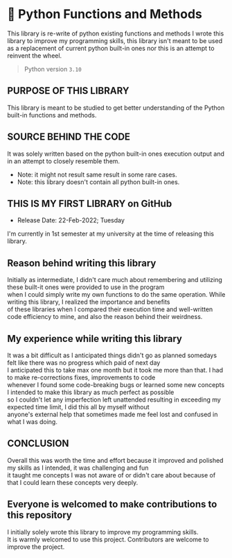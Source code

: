 # 🐍 Python Functions and Methods
This library is re-write of python existing functions and methods
I wrote this library to improve my programming skills, this library
isn't meant to be used as a replacement of current python built-in
ones nor this is an attempt to reinvent the wheel.

> Python version `3.10`
## PURPOSE OF THIS LIBRARY
This library is meant to be studied to get better
understanding of the Python built-in functions and methods.

## SOURCE BEHIND THE CODE

It was solely written based on the python built-in ones
execution output and in an attempt to closely resemble them.

* Note: it might not result same result in some rare cases.
* Note: this library doesn't contain all python built-in ones.

## THIS IS MY FIRST LIBRARY on GitHub
* Release Date: 22-Feb-2022; Tuesday

I'm currently in 1st semester at my university at the time of releasing this library. </br>


## Reason behind writing this library
Initially as intermediate, I didn't care much about remembering and utilizing these built-it ones were provided to use in the program </br>
when I could simply write my own functions to do the same operation. While writing this library, I realized the importance and benefits </br>
of these libraries when I compared their execution time and well-written code efficiency to mine, and also the reason behind their weirdness.

## My experience while writing this library
It was a bit difficult as I anticipated things didn't go as planned somedays felt like there was no progress which paid of next day </br>
I anticipated this to take max one month but it took me more than that. I had to make re-corrections fixes, improvements to code </br>
whenever I found some code-breaking bugs or learned some new concepts I intended to make this library as much perfect as possible </br>
so I couldn't let any imperfection left unattended resulting in exceeding my expected time limit, I did this all by myself without </br>
anyone's external help that sometimes made me feel lost and confused in what I was doing.


## CONCLUSION
Overall this was worth the time and effort because it improved and polished my skills as I intended, it was challenging and fun </br>
it taught me concepts I was not aware of or didn't care about because of that I could learn these concepts very deeply.

## Everyone is welcomed to make contributions to this repository
I initially solely wrote this library to improve my programming skills. </br>
It is warmly welcomed to use this project. Contributors are welcome to improve the project.
